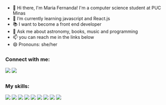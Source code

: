 - 👋 Hi there, I'm Maria Fernanda! I'm a computer science student at PUC Minas
- 🌱 I’m currently learning javascript and React.js
- 📚 I want to become a front end developer
- 💬 Ask me about astronomy, books, music and programming
- 📫 you can reach me in the links below
- 😄 Pronouns: she/her

##

<h3 align="left">Connect with me:</h3>
<p align="left">

<a href = "mariafernanda.guimaraes810@gmail.com"><img src="https://img.shields.io/badge/-Gmail-%23333?style=for-the-badge&logo=gmail&logoColor=white" target="_blank"></a>
  <a href="https://www.linkedin.com/in/maria-fernanda-guimar%C3%A3es-9b170920a/" target="_blank"><img src="https://img.shields.io/badge/-LinkedIn-%230077B5?style=for-the-badge&logo=linkedin&logoColor=white" target="_blank"></a> 
  
</div>


##
<h3 align="left">My skills:</h3>
 <a href="https://github.com/mafeguimaraes" target="_blank"><img src="https://img.shields.io/badge/C-00599C?style=for-the-badge&logo=c&logoColor=white" target="_blank"></a> 
 <a href="https://github.com/mafeguimaraes" target="_blank"><img src="https://img.shields.io/badge/C%2B%2B-00599C?style=for-the-badge&logo=c%2B%2B&logoColor=white" target="_blank"></a>
 <a href="https://github.com/mafeguimaraes" target="_blank"><img src="https://img.shields.io/badge/C%23-239120?style=for-the-badge&logo=c-sharp&logoColor=white" target="_blank"></a> 
 <a href="https://github.com/mafeguimaraes" target="_blank"><img src="https://img.shields.io/badge/HTML5-E34F26?style=for-the-badge&logo=html5&logoColor=white" target="_blank"></a> 
 <a href="https://github.com/mafeguimaraes" target="_blank"><img src="https://img.shields.io/badge/CSS3-1572B6?style=for-the-badge&logo=css3&logoColor=white" target="_blank"></a> 
  <a href="https://github.com/mafeguimaraes" target="_blank"><img src="https://img.shields.io/badge/Java-ED8B00?style=for-the-badge&logo=java&logoColor=white" target="_blank"></a> 
   <a href="https://github.com/mafeguimaraes" target="_blank"><img src="https://img.shields.io/badge/JavaScript-F7DF1E?style=for-the-badge&logo=javascript&logoColor=black" target="_blank"></a> 
   <a href="https://github.com/mafeguimaraes" target="_blank"><img src="https://img.shields.io/badge/Python-14354C?style=for-the-badge&logo=python&logoColor=white" target="_blank"></a> 
     <a href="https://github.com/mafeguimaraes" target="_blank"><img src="https://img.shields.io/badge/Amazon_AWS-FF9900?style=for-the-badge&logo=amazonaws&logoColor=white" target="_blank"></a>

   
